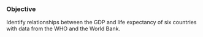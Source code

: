 ### Objective
Identify relationships between the GDP and life expectancy of six countries with data from the WHO and the World Bank.
